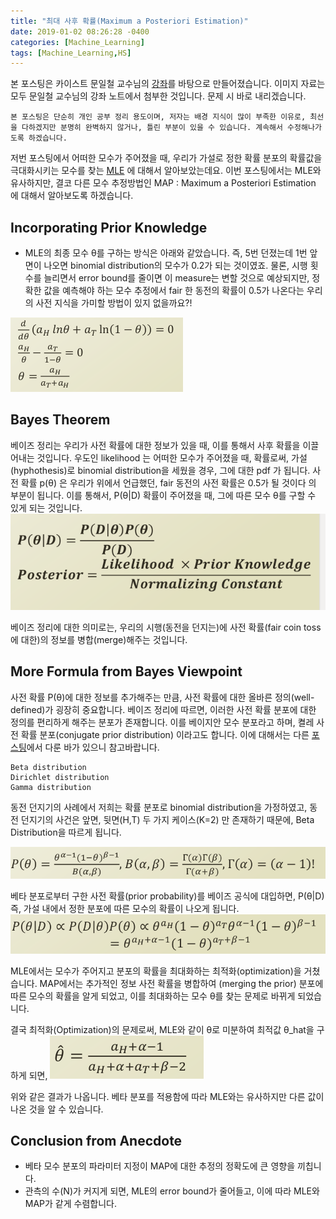 ```yaml
---
title: "최대 사후 확률(Maximum a Posteriori Estimation)"
date: 2019-01-02 08:26:28 -0400
categories: [Machine_Learning]
tags: [Machine_Learning,HS]
---
```


본 포스팅은 카이스트 문일철 교수님의 [강좌](https://www.edwith.org/machinelearning1_17/joinLectures/9738)를 바탕으로 만들어졌습니다. 이미지 자료는 모두 문일철 교수님의 강좌 노트에서 첨부한 것입니다. 문제 시 바로 내리겠습니다.

```
본 포스팅은 단순히 개인 공부 정리 용도이며, 저자는 배경 지식이 많이 부족한 이유로, 최선을 다하겠지만 분명히 완벽하지 않거나, 틀린 부분이 있을 수 있습니다. 계속해서 수정해나가도록 하겠습니다.
```

저번 포스팅에서 어떠한 모수가 주어졌을 때, 우리가 가설로 정한 확률 분포의 확률값을 극대화시키는 모수를 찾는 [MLE](https://hskimim.github.io/MLE/) 에 대해서 알아보았는데요. 이번 포스팅에서는 MLE와 유사하지만, 결코 다른 모수 추정방법인 MAP : Maximum a Posteriori Estimation 에 대해서 알아보도록 하겠습니다.

## Incorporating Prior Knowledge
- MLE의 최종 모수 θ를 구하는 방식은 아래와 같았습니다. 즉, 5번 던졌는데 1번 앞면이 나오면 binomial distribution의 모수가 0.2가 되는 것이였죠. 물론, 시행 횟수를 늘리면서 error bound를 줄이면 이 measure는 변할 것으로 예상되지만, 정확한 값을 예측해야 하는 모수 추정에서 fair 한 동전의 확률이 0.5가 나온다는 우리의 사전 지식을 가미할 방법이 있지 없을까요?!

<img src = "/images/post_img/final_mle.png">

## Bayes Theorem

베이즈 정리는 우리가 사전 확률에 대한 정보가 있을 때, 이를 통해서 사후 확률을 이끌어내는 것입니다. 우도인 likelihood 는 어떠한 모수가 주어졌을 때, 확률로써, 가설(hyphothesis)로 binomial distribution을 세웠을 경우, 그에 대한 pdf 가 됩니다. 사전 확률 p(θ) 은 우리가 위에서 언급했던, fair 동전의 사전 확률은 0.5가 될 것이다 의 부분이 됩니다. 이를 통해서, P(θ|D) 확률이 주어졌을 때, 그에 따른 모수 θ를 구할 수 있게 되는 것입니다.
<img src = "/images/post_img/bayes_theorem.png">

베이즈 정리에 대한 의미로는, 우리의 시행(동전을 던지는)에 사전 확률(fair coin toss에 대한)의 정보를 병합(merge)해주는 것입니다.

## More Formula from Bayes Viewpoint

사전 확률 P(θ)에 대한 정보를 추가해주는 만큼, 사전 확률에 대한 올바른 정의(well-defined)가 굉장히 중요합니다. 베이즈 정리에 따르면, 이러한 사전 확률 분포에 대한 정의를 편리하게 해주는 분포가 존재합니다. 이를 베이지안 모수 분포라고 하며, 켤레 사전 확률 분포(conjugate prior distribution) 이라고도 합니다.
이에 대해서는 다른 [포스팅](https://hskimim.github.io/ConjugatePriorDistribution/)에서 다룬 바가 있으니 참고바랍니다.
```
Beta distribution
Dirichlet distribution
Gamma distribution
```
동전 던지기의 사례에서 저희는 확률 분포로 binomial distribution을 가정하였고, 동전 던지기의 사건은 앞면, 뒷면(H,T) 두 가지 케이스(K=2) 만 존재하기 때문에, Beta Distribution을 따르게 됩니다.

<img src = "/images/post_img/beta_dist_pdf.png">

베타 분포로부터 구한 사전 확률(prior probability)를 베이즈 공식에 대입하면, P(θ|D) 즉, 가설 내에서 정한 분포에 따른 모수의 확률이 나오게 됩니다.
<img src = "/images/post_img/measure_posterior_with_prior_from_beta.png">

MLE에서는 모수가 주어지고 분포의 확률을 최대화하는 최적화(optimization)을 거쳤습니다.
MAP에서는 추가적인 정보 사전 확률을 병합하여 (merging the prior) 분포에 따른 모수의 확률을 알게 되었고, 이를 최대화하는 모수 θ를 찾는 문제로 바뀌게 되었습니다.

결국 최적화(Optimization)의 문제로써, MLE와 같이 θ로 미분하여 최적값 θ_hat을 구하게 되면,
<img src = "/images/post_img/final_map.png">

위와 같은 결과가 나옵니다. 베타 분포를 적용함에 따라 MLE와는 유사하지만 다른 값이 나온 것을 알 수 있습니다.

## Conclusion from Anecdote
- 베타 모수 분포의 파라미터 지정이 MAP에 대한 추정의 정확도에 큰 영향을 끼칩니다.
- 관측의 수(N)가 커지게 되면, MLE의 error bound가 줄어들고, 이에 따라 MLE와 MAP가 같게 수렴합니다.
